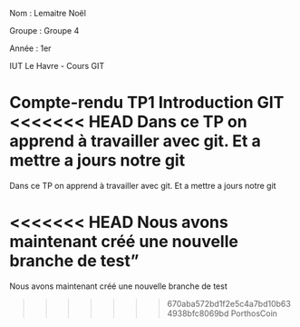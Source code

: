 Nom : Lemaitre Noël 

Groupe : Groupe 4

Année : 1er

IUT Le Havre - Cours GIT

Compte-rendu TP1 Introduction GIT
<<<<<<< HEAD
Dans ce TP on apprend à travailler avec git. Et a mettre a jours notre git
=======
Dans ce TP on apprend à travailler avec git. Et a mettre a jours notre git

<<<<<<< HEAD
Nous avons maintenant créé une nouvelle branche de test”
=======
Nous avons maintenant créé une nouvelle branche de test
>>>>>>> 670aba572bd1f2e5c4a7bd10b634938bfc8069bd
>>>>>>> PorthosCoin
